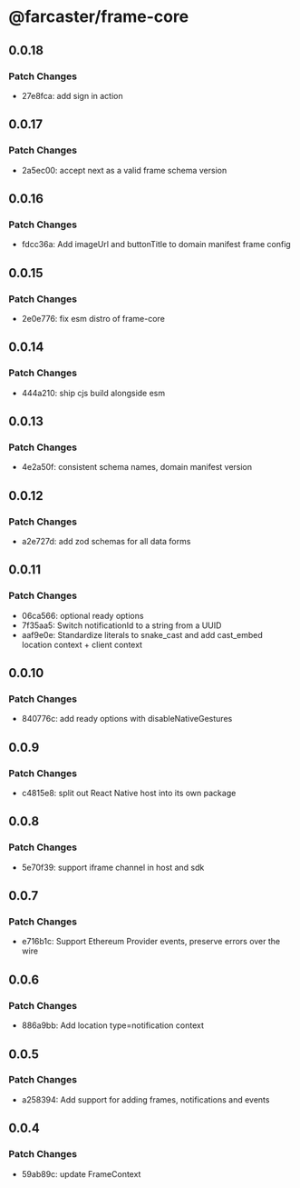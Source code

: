 # @farcaster/frame-core

## 0.0.18

### Patch Changes

- 27e8fca: add sign in action

## 0.0.17

### Patch Changes

- 2a5ec00: accept next as a valid frame schema version

## 0.0.16

### Patch Changes

- fdcc36a: Add imageUrl and buttonTitle to domain manifest frame config

## 0.0.15

### Patch Changes

- 2e0e776: fix esm distro of frame-core

## 0.0.14

### Patch Changes

- 444a210: ship cjs build alongside esm

## 0.0.13

### Patch Changes

- 4e2a50f: consistent schema names, domain manifest version

## 0.0.12

### Patch Changes

- a2e727d: add zod schemas for all data forms

## 0.0.11

### Patch Changes

- 06ca566: optional ready options
- 7f35aa5: Switch notificationId to a string from a UUID
- aaf9e0e: Standardize literals to snake_cast and add cast_embed location context + client context

## 0.0.10

### Patch Changes

- 840776c: add ready options with disableNativeGestures

## 0.0.9

### Patch Changes

- c4815e8: split out React Native host into its own package

## 0.0.8

### Patch Changes

- 5e70f39: support iframe channel in host and sdk

## 0.0.7

### Patch Changes

- e716b1c: Support Ethereum Provider events, preserve errors over the wire

## 0.0.6

### Patch Changes

- 886a9bb: Add location type=notification context

## 0.0.5

### Patch Changes

- a258394: Add support for adding frames, notifications and events

## 0.0.4

### Patch Changes

- 59ab89c: update FrameContext
